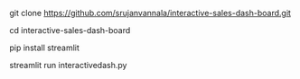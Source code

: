 git clone https://github.com/srujanvannala/interactive-sales-dash-board.git

cd interactive-sales-dash-board

pip install streamlit 

streamlit run interactivedash.py
